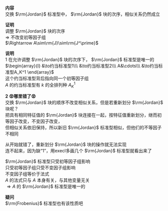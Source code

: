 **内容**  
交换 $\rm{Jordan}$ 标准型中， $\rm{Jordan}$ 块的次序，相似关系仍然成立  
  
**证明**  
调整 $\rm{Jordan}$ 块的次序  
 $\Rightarrow$ 不改变初等因子组  
 $\Rightarrow A\sim\rm{J}\sim\rm{J^\prime}$   
  
**说明**  
1 在允许调整 $\rm{Jordan}$ 块的次序下， $\rm{Jordan}$ 标准型是唯一的  
 $\begin{array}{l}  
&\to约当标准型1\\\  
&\to约当标准型2\\\  
A&\cdots\\\  
&\to约当标准型A_K^1  
\end{array}$   
这个约当标准型背后指向同一个初等因子组  
 $A$ 的约当标准型有 $k$ 的全排列种 $A_K^1$   
  
**2 😡哪里错了😡**  
交换 $\rm{Jordan}$ 块的顺序不改变相似关系，但是若重新划分 $\rm{Jordan}$ 块呢？  
把具有相同特征值的 $\rm{Jordan}$ 块连接在一起，按特征值重新划分，继而初等因子改变，不变因子改变，  
但相似关系依旧保持，所以新旧 $\rm{Jordan}$ 标准型相似，但他们的不等因子不相同  
  
从开始就错了，重新划分 $\rm{Jordan}$ 块的操作就无法实现  
连不起来，因为缺“1”，用execl多画几个 $\rm{Jordan}$ 标准型就看出来了  
  
 $\rm{Jordan}$ 标准型只受初等因子组影响  
只受初等因子组只受不变因子组影响  
不变因子组等价于法式  
 $A$ 的法式只与 $A$ 本身有关，与其他变量无关  
 $\Rightarrow A$ 的 $\rm{Jordan}$ 标准型是唯一的  
  
**疑问**  
 $\rm{Frobenius}$ 标准型也有该性质吧  
